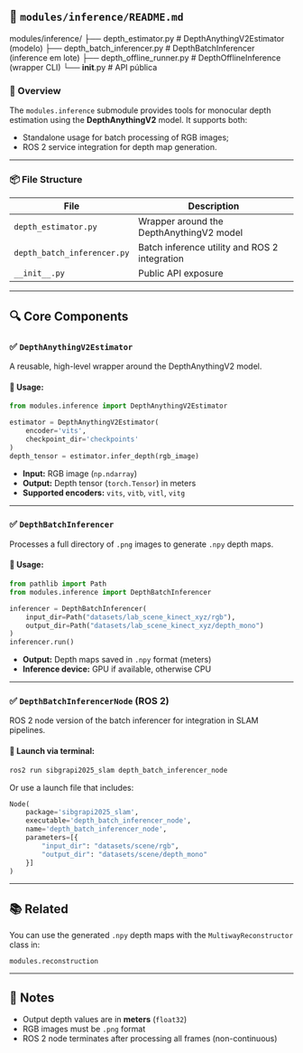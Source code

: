 ## 📁 `modules/inference/README.md`

modules/inference/
├── depth_estimator.py            # DepthAnythingV2Estimator (modelo)
├── depth_batch_inferencer.py     # DepthBatchInferencer (inference em lote)
├── depth_offline_runner.py       # DepthOfflineInference (wrapper CLI)
└── __init__.py                   # API pública

### 🎯 Overview

The `modules.inference` submodule provides tools for monocular depth estimation using the **DepthAnythingV2** model. It supports both:

* Standalone usage for batch processing of RGB images;
* ROS 2 service integration for depth map generation.

---

### 📦 File Structure

| File                        | Description                                   |
| --------------------------- | --------------------------------------------- |
| `depth_estimator.py`        | Wrapper around the DepthAnythingV2 model      |
| `depth_batch_inferencer.py` | Batch inference utility and ROS 2 integration |
| `__init__.py`               | Public API exposure                           |

---

## 🔍 Core Components

### ✅ `DepthAnythingV2Estimator`

A reusable, high-level wrapper around the DepthAnythingV2 model.

#### 🔧 Usage:

```python
from modules.inference import DepthAnythingV2Estimator

estimator = DepthAnythingV2Estimator(
    encoder='vits',
    checkpoint_dir='checkpoints'
)
depth_tensor = estimator.infer_depth(rgb_image)
```

* **Input:** RGB image (`np.ndarray`)
* **Output:** Depth tensor (`torch.Tensor`) in meters
* **Supported encoders:** `vits`, `vitb`, `vitl`, `vitg`

---

### ✅ `DepthBatchInferencer`

Processes a full directory of `.png` images to generate `.npy` depth maps.

#### 🔧 Usage:

```python
from pathlib import Path
from modules.inference import DepthBatchInferencer

inferencer = DepthBatchInferencer(
    input_dir=Path("datasets/lab_scene_kinect_xyz/rgb"),
    output_dir=Path("datasets/lab_scene_kinect_xyz/depth_mono")
)
inferencer.run()
```

* **Output:** Depth maps saved in `.npy` format (meters)
* **Inference device:** GPU if available, otherwise CPU

---

### ✅ `DepthBatchInferencerNode` (ROS 2)

ROS 2 node version of the batch inferencer for integration in SLAM pipelines.

#### 🚀 Launch via terminal:

```bash
ros2 run sibgrapi2025_slam depth_batch_inferencer_node
```

Or use a launch file that includes:

```python
Node(
    package='sibgrapi2025_slam',
    executable='depth_batch_inferencer_node',
    name='depth_batch_inferencer_node',
    parameters=[{
        "input_dir": "datasets/scene/rgb",
        "output_dir": "datasets/scene/depth_mono"
    }]
)
```

---

## 📚 Related

You can use the generated `.npy` depth maps with the `MultiwayReconstructor` class in:

```text
modules.reconstruction
```

---

## 📝 Notes

* Output depth values are in **meters** (`float32`)
* RGB images must be `.png` format
* ROS 2 node terminates after processing all frames (non-continuous)
